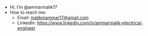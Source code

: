 - Hi, I’m @ammarmalik17
- How to reach me: 
  - Email: malikmammar17@gmail.com
  - LinkedIn: https://www.linkedin.com/in/ammarmalik-electrical-engineer

<!---
ammarmalik17/ammarmalik17 is a ✨ special ✨ repository because its `README.md` (this file) appears on your GitHub profile.
You can click the Preview link to take a look at your changes.
--->
